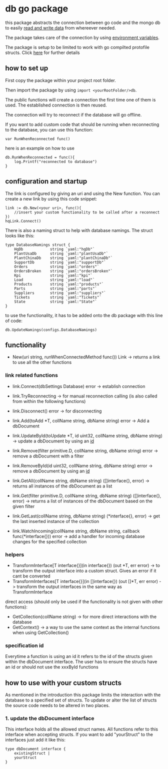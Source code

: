 # db go package

this package abstracts the connection between go code and the mongo db to easily [read and write data](#functionality) from whereever needed.

The package takes care of the connection by using [environment variables](#environment-variables).

The package is setup to be limited to work with go compilted protofile structs. 
Click [here](#how-to-use-with-your-custom-structs) for further details 

## how to set up
First copy the package within your project root folder.

Then import the package by using ```import <yourRootFolder/>db```.

The public functions will create a connection the first time one of them is used. 
The established connection is then reused.

The connection will try to reconnect if the database will go offline.

If you want to add custom code that should be running when reconnecting to the database, you can use this function:
```
var RunWhenReconnected func()
```
here is an example on how to use
```
db.RunWhenReconnected = func(){
    log.Printf("reconnected to database")
}
```

## configuration and startup

The link is configured by giving an uri and using the New function.
You can create a new link by using this code snippet:
```
link := db.New(<your uri>, func(){
	//insert your custom functionality to be called after a reconnect
})
hqLink.Connect()
```

There is also a naming struct to help with database namings. The struct looks like this:
```
type DatabaseNamings struct {
	HqDb			string `yaml:"hqDb"`
	PlantUsaDb   	string `yaml:"plantUsaDb"`
	PlantChinaDb 	string `yaml:"plantChinaDb"`
	SupportDb 		string `yaml:"supportDb"`
	Orders    		string `yaml:"orders"`
	OrdersBroken	string `yaml:"ordersBroken"`
	Kpi       		string `yaml:"kpi"`
	Load      		string `yaml:"load"`
	Products  		string `yaml:"products"`
	Parts     		string `yaml:"parts"`
	Suppliers 		string `yaml:"suppliers"`
	Tickets			string `yaml:"Tickets"`
	State			string `yaml:"State"`
}
```
to use the functionality, it has to be added onto the db package with this line of code:
```
db.UpdateNamings(configs.DatabaseNamings)
```

## functionality

- New(uri string, runWhenConnectedMethod func()) Link -> returns a link to use all the other functions

### link related functions
- link.Connect(dbSettings Database) error -> establish connection
- link.TryReconnecting -> for manual reconnection calling (is also called from within the following functions)
- link.Disconnect() error -> for disconnecting

- link.Add(toAdd *T, collName string, dbName string) error -> Add a dbDocument
- link.UpdateById(toUpdate *T, id uint32, collName string, dbName string) -> update a dbDocument by using an [id](#specification-id)
- link.Remove(filter primitive.D, collName string, dbName string) error -> remove a dbDocument with a filter
- link.RemoveById(id uint32, collName string, dbName string) error -> remove a dbDocument by using an [id](#specification-id)
- link.GetAll(collName string, dbName string) ([]interface{}, error) -> returns all instances of the dbDocument as a list
- link.Get(filter primitive.D, collName string, dbName string) ([]interface{}, error) -> returns a list of instances of the dbDocument based on the given filter
- link.GetLast(collName string, dbName string) (*interface{}, error) -> get the last inserted instance of the collection
- link.WatchIncoming(collName string, dbName string, callback func(*interface{})) error -> add a handler for incoming database changes for the specified collection

### helpers
- TransformInterface[T interface{}](in interface{}) (out *T, err error) -> to transform the output interface into a custom struct. Gives an error if it cant be converted
- TransformInterfaces[T interface{}](in []interface{}) (out []*T, err error) -> transform the output interfaces in the same way as TransformInterface

direct access (should only be used if the functionality is not given with other functions):
- GetCollection(collName string) -> for more direct interactions with the database
- GetContext() -> a way to use the same context as the internal functions when using GetCollection()

### specification id
Everytime a function is using an id it refers to the id of the structs given within the dbDocument interface.
The user has to ensure the structs have an id or should not use the xxxById functions

## how to use with your custom structs
As mentioned in the introduction this package limits the interaction with the database to a specified set of structs.
To update or alter the list of structs the source code needs to be altered in two places.

### 1. update the dbDocument interface
This interface holds all the allowed struct names. All functions refer to this interface when accepting structs.
If you want to add "yourStruct" to the interfaces just add it like this:
```
type dbDocument interface {
	existingStruct | 
	yourStruct
}
```